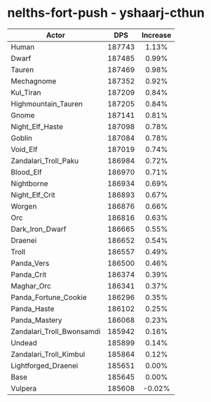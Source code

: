 # nelths-fort-push - yshaarj-cthun
| Actor | DPS | Increase |
|---|:---:|:---:|
|Human|187743|1.13%|
|Dwarf|187485|0.99%|
|Tauren|187469|0.98%|
|Mechagnome|187352|0.92%|
|Kul_Tiran|187209|0.84%|
|Highmountain_Tauren|187205|0.84%|
|Gnome|187141|0.81%|
|Night_Elf_Haste|187098|0.78%|
|Goblin|187084|0.78%|
|Void_Elf|187019|0.74%|
|Zandalari_Troll_Paku|186984|0.72%|
|Blood_Elf|186970|0.71%|
|Nightborne|186934|0.69%|
|Night_Elf_Crit|186893|0.67%|
|Worgen|186876|0.66%|
|Orc|186816|0.63%|
|Dark_Iron_Dwarf|186665|0.55%|
|Draenei|186652|0.54%|
|Troll|186557|0.49%|
|Panda_Vers|186500|0.46%|
|Panda_Crit|186374|0.39%|
|Maghar_Orc|186341|0.37%|
|Panda_Fortune_Cookie|186296|0.35%|
|Panda_Haste|186102|0.25%|
|Panda_Mastery|186068|0.23%|
|Zandalari_Troll_Bwonsamdi|185942|0.16%|
|Undead|185899|0.14%|
|Zandalari_Troll_Kimbul|185864|0.12%|
|Lightforged_Draenei|185651|0.00%|
|Base|185645|0.00%|
|Vulpera|185608|-0.02%|
